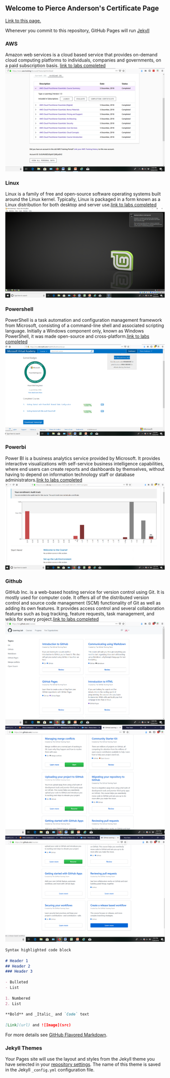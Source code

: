 ## Welcome to Pierce Anderson's Certificate Page
[Link to this page.](https://github.com/Pierce-AndersonCIS/Tech_certs/edit/master/README.md)

Whenever you commit to this repository, GitHub Pages will run [Jekyll](https://jekyllrb.com/) 

      
### AWS
Amazon web services is a cloud based service that provides on-demand cloud computing platforms to individuals, companies and governments, on a paid subscription basis. 
[link to labs completed](https://github.com/Pierce-AndersonCIS/Tech_certs/edit/master/aws_stuff.PNG)
![pic](/aws_stuff.PNG)

### Linux
Linux is a family of free and open-source software operating systems built around the Linux kernel. Typically, Linux is packaged in a form known as a Linux distribution for both desktop and server use.[link to labs completed](https://github.com/Pierce-AndersonCIS/Tech_certs/edit/master/linux.PNG)
![pic](/linux.PNG)

### Powershell
PowerShell is a task automation and configuration management framework from Microsoft, consisting of a command-line shell and associated scripting language. Initially a Windows component only, known as Windows PowerShell, it was made open-source and cross-platform.[link to labs completed](https://github.com/Pierce-AndersonCIS/Tech_certs/edit/master/powershell_cert.PNG)
![pic](/powershell_cert.PNG)

### Powerbi
Power BI is a business analytics service provided by Microsoft. It provides interactive visualizations with self-service business intelligence capabilities, where end users can create reports and dashboards by themselves, without having to depend on information technology staff or database administrators.[link to labs completed](https://github.com/Pierce-AndersonCIS/Tech_certs/edit/master/powerbi_cert.PNG)
![pic](/powerbi_cert.PNG)

### Github
GitHub Inc. is a web-based hosting service for version control using Git. It is mostly used for computer code. It offers all of the distributed version control and source code management (SCM) functionality of Git as well as adding its own features. It provides access control and several collaboration features such as bug tracking, feature requests, task management, and wikis for every project.[link to labs completed](https://github.com/Pierce-AndersonCIS/Tech_certs/edit/master/github_cert.PNG)
![pic](/github_cert.PNG)
![pic](/github_cert_3.PNG)
![pic](/github_cert_2.PNG)



```markdown
Syntax highlighted code block

# Header 1
## Header 2
### Header 3

- Bulleted
- List

1. Numbered
2. List

**Bold** and _Italic_ and `Code` text

[Link](url) and ![Image](src)
```

For more details see [GitHub Flavored Markdown](https://guides.github.com/features/mastering-markdown/).

### Jekyll Themes

Your Pages site will use the layout and styles from the Jekyll theme you have selected in your [repository settings](https://github.com/Pierce-AndersonCIS/Tech_certs/settings). The name of this theme is saved in the Jekyll `_config.yml` configuration file.


